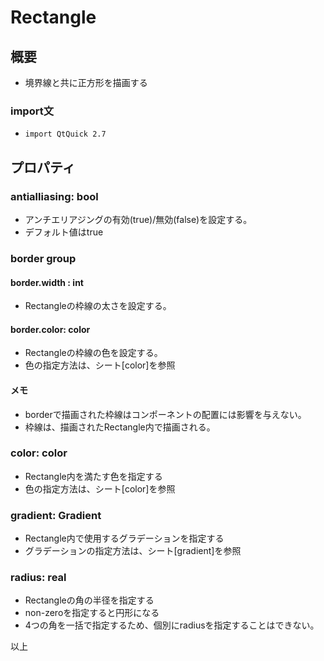 # Rectangle

## 概要

- 境界線と共に正方形を描画する

### import文

- `import QtQuick 2.7`

## プロパティ

### antialliasing: bool

- アンチエリアジングの有効(true)/無効(false)を設定する。
- デフォルト値はtrue

### border group

#### border.width : int

- Rectangleの枠線の太さを設定する。

#### border.color: color

- Rectangleの枠線の色を設定する。
- 色の指定方法は、シート[color]を参照

#### メモ

- borderで描画された枠線はコンポーネントの配置には影響を与えない。
- 枠線は、描画されたRectangle内で描画される。

### color: color

- Rectangle内を満たす色を指定する
- 色の指定方法は、シート[color]を参照

### gradient: Gradient

- Rectangle内で使用するグラデーションを指定する
- グラデーションの指定方法は、シート[gradient]を参照

### radius: real

- Rectangleの角の半径を指定する
- non-zeroを指定すると円形になる
- 4つの角を一括で指定するため、個別にradiusを指定することはできない。

以上


